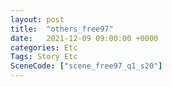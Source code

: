 ```yaml
---
layout: post
title:  "others_free97"
date:   2021-12-09 09:00:00 +0000
categories: Etc
Tags: Story Etc
SceneCode: ["scene_free97_q1_s20"]
---
```

